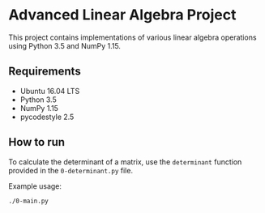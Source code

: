 # Advanced Linear Algebra Project

This project contains implementations of various linear algebra operations using Python 3.5 and NumPy 1.15.

## Requirements
- Ubuntu 16.04 LTS
- Python 3.5
- NumPy 1.15
- pycodestyle 2.5

## How to run
To calculate the determinant of a matrix, use the `determinant` function provided in the `0-determinant.py` file.

Example usage:
```bash
./0-main.py
```
